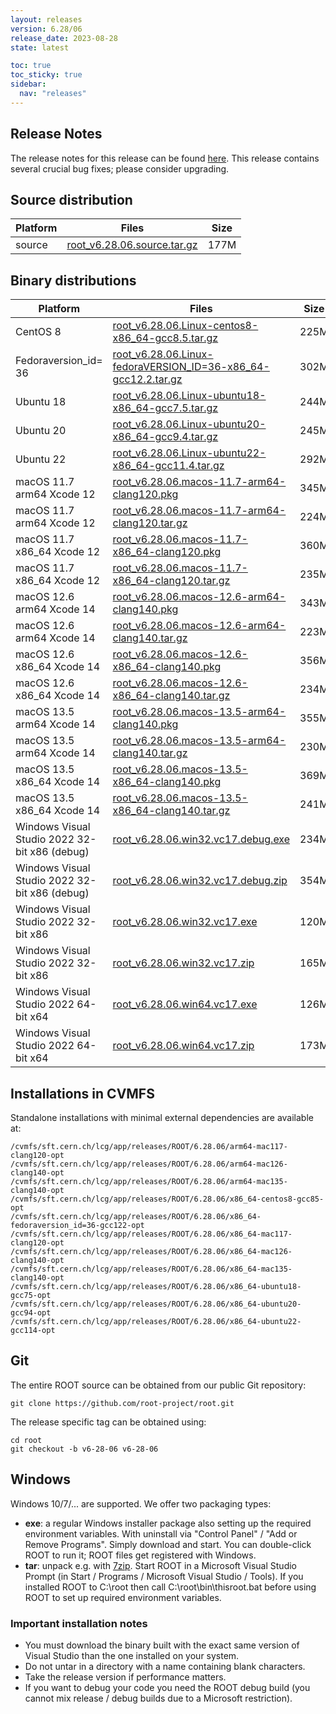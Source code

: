 ```yaml
---
layout: releases
version: 6.28/06
release_date: 2023-08-28
state: latest

toc: true
toc_sticky: true
sidebar:
  nav: "releases"
---
```



## Release Notes

The release notes for this release can be found [here](https://root.cern/doc/v628/release-notes.html#release-6.2806).
This release contains several crucial bug fixes; please consider upgrading.

## Source distribution

| Platform       | Files | Size |
|-----------|-------|-----|
| source | [root_v6.28.06.source.tar.gz](https://root.cern/download/root_v6.28.06.source.tar.gz) | 177M |


## Binary distributions

| Platform       | Files | Size |
|-----------|-------|-----|
| CentOS 8 | [root_v6.28.06.Linux-centos8-x86_64-gcc8.5.tar.gz](https://root.cern/download/root_v6.28.06.Linux-centos8-x86_64-gcc8.5.tar.gz) | 225M |
| Fedoraversion_id= 36 | [root_v6.28.06.Linux-fedoraVERSION_ID=36-x86_64-gcc12.2.tar.gz](https://root.cern/download/root_v6.28.06.Linux-fedoraVERSION_ID=36-x86_64-gcc12.2.tar.gz) | 302M |
| Ubuntu 18 | [root_v6.28.06.Linux-ubuntu18-x86_64-gcc7.5.tar.gz](https://root.cern/download/root_v6.28.06.Linux-ubuntu18-x86_64-gcc7.5.tar.gz) | 244M |
| Ubuntu 20 | [root_v6.28.06.Linux-ubuntu20-x86_64-gcc9.4.tar.gz](https://root.cern/download/root_v6.28.06.Linux-ubuntu20-x86_64-gcc9.4.tar.gz) | 245M |
| Ubuntu 22 | [root_v6.28.06.Linux-ubuntu22-x86_64-gcc11.4.tar.gz](https://root.cern/download/root_v6.28.06.Linux-ubuntu22-x86_64-gcc11.4.tar.gz) | 292M |
| macOS 11.7 arm64 Xcode 12 | [root_v6.28.06.macos-11.7-arm64-clang120.pkg](https://root.cern/download/root_v6.28.06.macos-11.7-arm64-clang120.pkg) | 345M |
| macOS 11.7 arm64 Xcode 12 | [root_v6.28.06.macos-11.7-arm64-clang120.tar.gz](https://root.cern/download/root_v6.28.06.macos-11.7-arm64-clang120.tar.gz) | 224M |
| macOS 11.7 x86_64 Xcode 12 | [root_v6.28.06.macos-11.7-x86_64-clang120.pkg](https://root.cern/download/root_v6.28.06.macos-11.7-x86_64-clang120.pkg) | 360M |
| macOS 11.7 x86_64 Xcode 12 | [root_v6.28.06.macos-11.7-x86_64-clang120.tar.gz](https://root.cern/download/root_v6.28.06.macos-11.7-x86_64-clang120.tar.gz) | 235M |
| macOS 12.6 arm64 Xcode 14 | [root_v6.28.06.macos-12.6-arm64-clang140.pkg](https://root.cern/download/root_v6.28.06.macos-12.6-arm64-clang140.pkg) | 343M |
| macOS 12.6 arm64 Xcode 14 | [root_v6.28.06.macos-12.6-arm64-clang140.tar.gz](https://root.cern/download/root_v6.28.06.macos-12.6-arm64-clang140.tar.gz) | 223M |
| macOS 12.6 x86_64 Xcode 14 | [root_v6.28.06.macos-12.6-x86_64-clang140.pkg](https://root.cern/download/root_v6.28.06.macos-12.6-x86_64-clang140.pkg) | 356M |
| macOS 12.6 x86_64 Xcode 14 | [root_v6.28.06.macos-12.6-x86_64-clang140.tar.gz](https://root.cern/download/root_v6.28.06.macos-12.6-x86_64-clang140.tar.gz) | 234M |
| macOS 13.5 arm64 Xcode 14 | [root_v6.28.06.macos-13.5-arm64-clang140.pkg](https://root.cern/download/root_v6.28.06.macos-13.5-arm64-clang140.pkg) | 355M |
| macOS 13.5 arm64 Xcode 14 | [root_v6.28.06.macos-13.5-arm64-clang140.tar.gz](https://root.cern/download/root_v6.28.06.macos-13.5-arm64-clang140.tar.gz) | 230M |
| macOS 13.5 x86_64 Xcode 14 | [root_v6.28.06.macos-13.5-x86_64-clang140.pkg](https://root.cern/download/root_v6.28.06.macos-13.5-x86_64-clang140.pkg) | 369M |
| macOS 13.5 x86_64 Xcode 14 | [root_v6.28.06.macos-13.5-x86_64-clang140.tar.gz](https://root.cern/download/root_v6.28.06.macos-13.5-x86_64-clang140.tar.gz) | 241M |
| Windows Visual Studio 2022 32-bit x86  (debug) | [root_v6.28.06.win32.vc17.debug.exe](https://root.cern/download/root_v6.28.06.win32.vc17.debug.exe) | 234M |
| Windows Visual Studio 2022 32-bit x86  (debug) | [root_v6.28.06.win32.vc17.debug.zip](https://root.cern/download/root_v6.28.06.win32.vc17.debug.zip) | 354M |
| Windows Visual Studio 2022 32-bit x86  | [root_v6.28.06.win32.vc17.exe](https://root.cern/download/root_v6.28.06.win32.vc17.exe) | 120M |
| Windows Visual Studio 2022 32-bit x86  | [root_v6.28.06.win32.vc17.zip](https://root.cern/download/root_v6.28.06.win32.vc17.zip) | 165M |
| Windows Visual Studio 2022 64-bit x64  | [root_v6.28.06.win64.vc17.exe](https://root.cern/download/root_v6.28.06.win64.vc17.exe) | 126M |
| Windows Visual Studio 2022 64-bit x64  | [root_v6.28.06.win64.vc17.zip](https://root.cern/download/root_v6.28.06.win64.vc17.zip) | 173M |

## Installations in CVMFS

Standalone installations with minimal external dependencies are available at:
~~~
/cvmfs/sft.cern.ch/lcg/app/releases/ROOT/6.28.06/arm64-mac117-clang120-opt
/cvmfs/sft.cern.ch/lcg/app/releases/ROOT/6.28.06/arm64-mac126-clang140-opt
/cvmfs/sft.cern.ch/lcg/app/releases/ROOT/6.28.06/arm64-mac135-clang140-opt
/cvmfs/sft.cern.ch/lcg/app/releases/ROOT/6.28.06/x86_64-centos8-gcc85-opt
/cvmfs/sft.cern.ch/lcg/app/releases/ROOT/6.28.06/x86_64-fedoraversion_id=36-gcc122-opt
/cvmfs/sft.cern.ch/lcg/app/releases/ROOT/6.28.06/x86_64-mac117-clang120-opt
/cvmfs/sft.cern.ch/lcg/app/releases/ROOT/6.28.06/x86_64-mac126-clang140-opt
/cvmfs/sft.cern.ch/lcg/app/releases/ROOT/6.28.06/x86_64-mac135-clang140-opt
/cvmfs/sft.cern.ch/lcg/app/releases/ROOT/6.28.06/x86_64-ubuntu18-gcc75-opt
/cvmfs/sft.cern.ch/lcg/app/releases/ROOT/6.28.06/x86_64-ubuntu20-gcc94-opt
/cvmfs/sft.cern.ch/lcg/app/releases/ROOT/6.28.06/x86_64-ubuntu22-gcc114-opt
~~~


## Git

The entire ROOT source can be obtained from our public Git repository:

~~~
git clone https://github.com/root-project/root.git
~~~
The release specific tag can be obtained using:
~~~
cd root
git checkout -b v6-28-06 v6-28-06
~~~


## Windows

Windows 10/7/... are supported. We offer two packaging types:

 * **exe**: a regular Windows installer package also setting up the required environment variables. With uninstall via "Control Panel" / "Add or Remove Programs". Simply download and start. You can double-click ROOT to run it; ROOT files get registered with Windows.
 * **tar**: unpack e.g. with [7zip](https://www.7-zip.org). Start ROOT in a Microsoft Visual Studio Prompt (in Start / Programs / Microsoft Visual Studio / Tools). If you installed ROOT to C:\root then call C:\root\bin\thisroot.bat before using ROOT to set up required environment variables.

### Important installation notes

 * You must download the binary built with the exact same version of Visual Studio than the one installed on your system.
 * Do not untar in a directory with a name containing blank characters.
 * Take the release version if performance matters.
 * If you want to debug your code you need the ROOT debug build (you cannot mix release / debug builds due to a Microsoft restriction).
